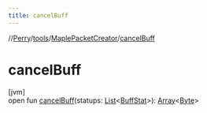 ```yaml
---
title: cancelBuff
---
```

//[Perry](../../../index.html)/[tools](../index.html)/[MaplePacketCreator](index.html)/[cancelBuff](cancel-buff.html)



# cancelBuff



[jvm]\
open fun [cancelBuff](cancel-buff.html)(statups: [List](https://docs.oracle.com/javase/8/docs/api/java/util/List.html)&lt;[BuffStat](../../client/-buff-stat/index.html)&gt;): [Array](https://kotlinlang.org/api/latest/jvm/stdlib/kotlin/-array/index.html)&lt;[Byte](https://kotlinlang.org/api/latest/jvm/stdlib/kotlin/-byte/index.html)&gt;




